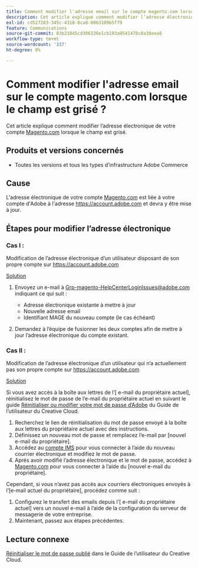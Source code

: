 ```yaml
---
title: Comment modifier l'adresse email sur le compte magento.com lorsque le champ est grisé
description: Cet article explique comment modifier l’adresse électronique de votre compte [Magento.com](https://account.magento.com) lorsque le champ est grisé.
exl-id: cd527203-345c-4318-8ca8-0063109b5f79
feature: Communications
source-git-commit: 83b21845cd306336e1cb193a9541478c8a38eea8
workflow-type: tm+mt
source-wordcount: '337'
ht-degree: 0%

---
```


# Comment modifier l&#39;adresse email sur le compte magento.com lorsque le champ est grisé ?

Cet article explique comment modifier l’adresse électronique de votre compte [Magento.com](https://account.magento.com) lorsque le champ est grisé.

## Produits et versions concernés

* Toutes les versions et tous les types d’infrastructure Adobe Commerce

## Cause

L&#39;adresse électronique de votre compte [Magento.com](https://account.magento.com) est liée à votre compte d&#39;Adobe à l&#39;adresse <https://account.adobe.com> et devra y être mise à jour.

## Étapes pour modifier l’adresse électronique

### Cas I :

Modification de l’adresse électronique d’un utilisateur disposant de son propre compte sur <https://account.adobe.com>

<u>Solution</u>

1. Envoyez un e-mail à Grp-magento-HelpCenterLoginIssues@adobe.com indiquant ce qui suit :

   * Adresse électronique existante à mettre à jour
   * Nouvelle adresse email
   * Identifiant MAGE du nouveau compte (le cas échéant)

1. Demandez à l’équipe de fusionner les deux comptes afin de mettre à jour l’adresse électronique du compte existant.

### Cas II :

Modification de l’adresse électronique d’un utilisateur qui n’a actuellement pas son propre compte sur <https://account.adobe.com>

<u>Solution</u>

Si vous avez accès à la boîte aux lettres de l’[ e-mail du propriétaire actuel], réinitialisez le mot de passe de l’e-mail du propriétaire actuel en suivant le guide [Réinitialiser ou modifier votre mot de passe d’Adobe](https://helpx.adobe.com/manage-account/using/change-or-reset-password.html) du Guide de l’utilisateur du Creative Cloud.

1. Recherchez le lien de réinitialisation du mot de passe envoyé à la boîte aux lettres du propriétaire actuel avec des instructions.
1. Définissez un nouveau mot de passe et remplacez l’e-mail par [nouvel e-mail du propriétaire].
1. Accédez au [compte IMS](https://account.adobe.com/) pour vous connecter à l’aide du nouveau courrier électronique et modifiez le mot de passe.
1. Après avoir modifié l’adresse électronique et le mot de passe, accédez à [Magento.com](https://account.magento.com) pour vous connecter à l’aide du [nouvel e-mail du propriétaire].

Cependant, si vous n’avez pas accès aux courriers électroniques envoyés à l’[e-mail actuel du propriétaire], procédez comme suit :

1. Configurez le transfert des emails depuis l’[ e-mail du propriétaire actuel] vers un nouvel e-mail à l’aide de la configuration du serveur de messagerie de votre entreprise.
1. Maintenant, passez aux étapes précédentes.

## Lecture connexe

[Réinitialiser le mot de passe oublié](https://helpx.adobe.com/manage-account/using/change-or-reset-password.html) dans le Guide de l’utilisateur du Creative Cloud.

